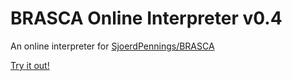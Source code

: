 # BRASCA Online Interpreter v0.4

An online interpreter for [SjoerdPennings/BRASCA](https://github.com/SjoerdPennings/BRASCA)

[Try it out!](https://sjoerdpennings.github.io/brasca-online)
